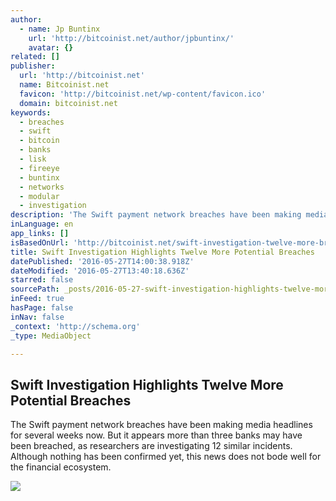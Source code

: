 ```yaml
---
author:
  - name: Jp Buntinx
    url: 'http://bitcoinist.net/author/jpbuntinx/'
    avatar: {}
related: []
publisher:
  url: 'http://bitcoinist.net'
  name: Bitcoinist.net
  favicon: 'http://bitcoinist.net/wp-content/favicon.ico'
  domain: bitcoinist.net
keywords:
  - breaches
  - swift
  - bitcoin
  - banks
  - lisk
  - fireeye
  - buntinx
  - networks
  - modular
  - investigation
description: 'The Swift payment network breaches have been making media headlines for several weeks now. But it appears more than three banks may have been breached, as researchers are investigating 12 similar incidents. Although nothing has been confirmed yet, this news does not bode well for the financial ecosystem.'
inLanguage: en
app_links: []
isBasedOnUrl: 'http://bitcoinist.net/swift-investigation-twelve-more-breaches/'
title: Swift Investigation Highlights Twelve More Potential Breaches
datePublished: '2016-05-27T14:00:38.918Z'
dateModified: '2016-05-27T13:40:18.636Z'
starred: false
sourcePath: _posts/2016-05-27-swift-investigation-highlights-twelve-more-potential-breache.md
inFeed: true
hasPage: false
inNav: false
_context: 'http://schema.org'
_type: MediaObject

---
```

<article style=""><h1>Swift Investigation Highlights Twelve More Potential Breaches</h1><p>The Swift payment network breaches have been making media headlines for several weeks now. But it appears more than three banks may have been breached, as researchers are investigating 12 similar incidents. Although nothing has been confirmed yet, this news does not bode well for the financial ecosystem.</p><img src="http://bitcoinist.net/wp-content/uploads/2016/05/shutterstock_287953853.jpg" /></article>